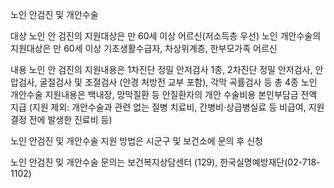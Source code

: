 노인 안검진 및 개안수술

대상
 노인 안 검진의 지원대상은 만 60세 이상 어르신(저소득층 우선)
 노인 개안수술의 지원대상은 만 60세 이상 기초생활수급자, 차상위계층, 한부모가족 어르신

내용
 노인 안 검진의 지원내용은 1차진단 정밀 안저검사 1종, 2차진단 정밀 안저검사, 안압검사, 굴절검사 및 조절검사 (안경 처방전 교부 포함), 각막 곡률검사 등 총 4종
 노인 개안수술 지원내용은 백내장, 망막질환 등 안질환자의 개안 수술비용 본인부담금 전액 지급 (지원 제외: 개안수술과 관련 없는 질병 치료비, 간병비·상급병실료 등 비급여, 지원 결정 전에 발생한 진료비 등)

노인 안검진 및 개안수술 지원 방법은 시군구 및 보건소에 문의 후 신청

노인 안검진 및 개안수술 문의는 보건복지상담센터 (129), 한국실명예방재단(02-718-1102)
